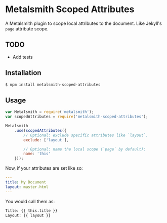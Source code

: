 # Metalsmith Scoped Attributes
A Metalsmith plugin to scope local attributes to the document. Like Jekyll's `page` attribute scope.

## TODO
- Add tests

## Installation
```sh
$ npm install metalsmith-scoped-attributes
```

## Usage
```js
var Metalsmith = require('metalsmith');
var scopedAttributes = require('metalsmith-scoped-attributes');

Metalsmith
    .use(scopedAttributes({
        // Optional: exclude specific attributes like `layout`.
        exclude: ['layout'],

        // Optional: name the local scope (`page` by default):
        name: 'this'
    }));
```

Now, if your attributes are set like so:
```yaml
---
title: My Document
layout: master.html
---
```

You would call them as:

```html
Title: {{ this.title }}
Layout: {{ layout }}
```